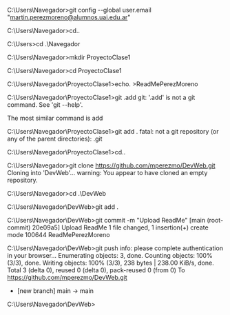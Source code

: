 C:\Users\Navegador>git config --global user.email "martin.perezmoreno@alumnos.uai.edu.ar"

C:\Users\Navegador>cd..

C:\Users>cd .\Navegador

C:\Users\Navegador>mkdir ProyectoClase1

C:\Users\Navegador>cd ProyectoClase1

C:\Users\Navegador\ProyectoClase1>echo. >ReadMePerezMoreno

C:\Users\Navegador\ProyectoClase1>git .add
git: '.add' is not a git command. See 'git --help'.

The most similar command is
        add

C:\Users\Navegador\ProyectoClase1>git add .
fatal: not a git repository (or any of the parent directories): .git

C:\Users\Navegador\ProyectoClase1>cd..

C:\Users\Navegador>git clone https://github.com/mperezmo/DevWeb.git
Cloning into 'DevWeb'...
warning: You appear to have cloned an empty repository.

C:\Users\Navegador>cd .\DevWeb

C:\Users\Navegador\DevWeb>git add .

C:\Users\Navegador\DevWeb>git commit -m "Upload ReadMe"
[main (root-commit) 20e09a5] Upload ReadMe
 1 file changed, 1 insertion(+)
 create mode 100644 ReadMePerezMoreno

C:\Users\Navegador\DevWeb>git push
info: please complete authentication in your browser...
Enumerating objects: 3, done.
Counting objects: 100% (3/3), done.
Writing objects: 100% (3/3), 238 bytes | 238.00 KiB/s, done.
Total 3 (delta 0), reused 0 (delta 0), pack-reused 0 (from 0)
To https://github.com/mperezmo/DevWeb.git
 * [new branch]      main -> main

C:\Users\Navegador\DevWeb>
